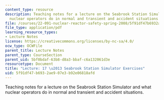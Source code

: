 ```yaml
---
content_type: resource
description: Teaching notes for a lecture on the Seabrook Station Simulator and what
  nuclear operators do in normal and transient and accident situations.
file: /courses/22-091-nuclear-reactor-safety-spring-2008/5f91df47b6932ae907e3b92e06818afd_MIT22_091S08_lec17.pdf
file_type: application/pdf
learning_resource_types:
- Lecture Notes
license: https://creativecommons.org/licenses/by-nc-sa/4.0/
ocw_type: OCWFile
parent_title: Lecture Notes
parent_type: CourseSection
parent_uid: 5bf0bdaf-63b8-d8a3-bbaf-c6a132061d3e
resourcetype: Document
title: "Lecture: 17 \u2013 Seabrook Station Simulator Exercises"
uid: 5f91df47-b693-2ae9-07e3-b92e06818afd
---
```

Teaching notes for a lecture on the Seabrook Station Simulator and what nuclear operators do in normal and transient and accident situations.